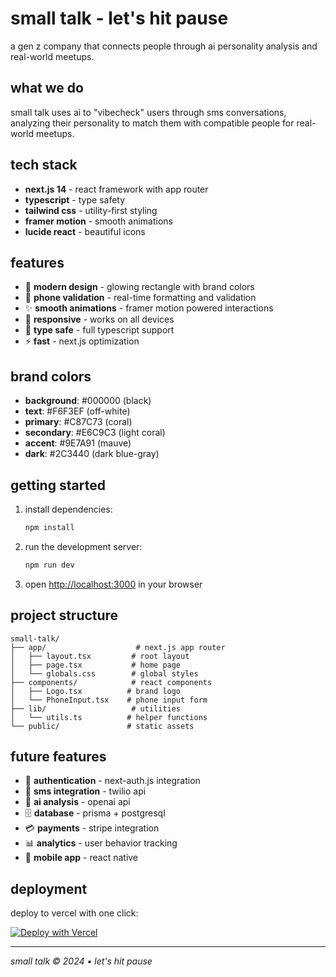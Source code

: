 # small talk - let's hit pause

a gen z company that connects people through ai personality analysis and real-world meetups.

## what we do

small talk uses ai to "vibecheck" users through sms conversations, analyzing their personality to match them with compatible people for real-world meetups.

## tech stack

- **next.js 14** - react framework with app router
- **typescript** - type safety
- **tailwind css** - utility-first styling
- **framer motion** - smooth animations
- **lucide react** - beautiful icons

## features

- 🎨 **modern design** - glowing rectangle with brand colors
- 📱 **phone validation** - real-time formatting and validation
- ✨ **smooth animations** - framer motion powered interactions
- 📱 **responsive** - works on all devices
- 🎯 **type safe** - full typescript support
- ⚡ **fast** - next.js optimization

## brand colors

- **background**: #000000 (black)
- **text**: #F6F3EF (off-white)
- **primary**: #C87C73 (coral)
- **secondary**: #E6C9C3 (light coral)
- **accent**: #9E7A91 (mauve)
- **dark**: #2C3440 (dark blue-gray)

## getting started

1. install dependencies:
   ```bash
   npm install
   ```

2. run the development server:
   ```bash
   npm run dev
   ```

3. open [http://localhost:3000](http://localhost:3000) in your browser

## project structure

```
small-talk/
├── app/                    # next.js app router
│   ├── layout.tsx         # root layout
│   ├── page.tsx           # home page
│   └── globals.css        # global styles
├── components/            # react components
│   ├── Logo.tsx          # brand logo
│   └── PhoneInput.tsx    # phone input form
├── lib/                   # utilities
│   └── utils.ts          # helper functions
└── public/               # static assets
```

## future features

- 🔐 **authentication** - next-auth.js integration
- 💬 **sms integration** - twilio api
- 🧠 **ai analysis** - openai api
- 🗄️ **database** - prisma + postgresql
- 💳 **payments** - stripe integration
- 📊 **analytics** - user behavior tracking
- 📱 **mobile app** - react native

## deployment

deploy to vercel with one click:

[![Deploy with Vercel](https://vercel.com/button)](https://vercel.com/new/clone?repository-url=https://github.com/yourusername/small-talk)

---

*small talk © 2024 • let's hit pause* 